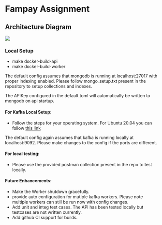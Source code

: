 # Fampay Assignment

## Architecture Diagram
![](https://i.ibb.co/55QqLQH/Architecture-02.png)


### Local Setup

- make docker-build-api
- make docker-build-worker

The default config assumes that mongodb is running at localhost:27017 with proper indexing enabled.
Please follow mongo_setup.txt present in the repository to setup collections and indexes.

The APIKey configured in the default.toml will automatically be written to mongodb on api startup. 


#### For Kafka Local Setup:
- Follow the steps for your operating system. For Ubuntu 20.04 you can follow [this link](https://tecadmin.net/how-to-install-apache-kafka-on-ubuntu-20-04/)

The default config again assumes that kafka is running locally at localhost:9092. Please make changes to the config if the ports are different.


#### For local testing:
- Please use the provided postman collection present in the repo to test locally.


#### Future Enhancements:
- Make the Worker shutdown gracefully.
- provide auto configuration for mutiple kafka workers. Please note multiple workers can still be run now with config changes.
- Add unit and integ test cases. The API has been tested locally but testcases are not written currently.
- Add github CI support for builds.
